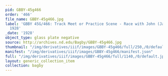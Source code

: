 ```yaml
---
pid: GBBY-45g466
order: '466'
file_name: GBBY-45g466.jpg
label: 'GBBY 45G/466: Track Meet or Practice Scene - Race with John (Jack) Elder -
  1928'
_date: '1928'
object_type: glass plate negative
source: http://archives.nd.edu/Bagby/GBBY-45g466.jpg
thumbnail: "/img/derivatives/iiif/images/GBBY-45g466/full/250,/0/default.jpg"
manifest: "/img/derivatives/iiif/images/GBBY-45g466/manifest.json"
full: "/img/derivatives/iiif/images/GBBY-45g466/full/1140,/0/default.jpg"
layout: generic_collection_item
collection: bagby
---
```

